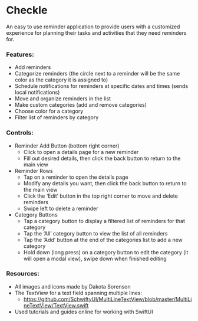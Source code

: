 # Checkle

An easy to use reminder application to provide users with a customized experience for planning their tasks and activities that they need reminders for.

### Features:
- Add reminders
- Categorize reminders (the circle next to a reminder will be the same color as the category it is assigned to)
- Schedule notifications for reminders at specific dates and times (sends local notifications)
- Move and organize reminders in the list
- Make custom categories (add and remove categories)
- Choose color for a category
- Filter list of reminders by category

### Controls:
- Reminder Add Button (bottom right corner)
  - Click to open a details page for a new reminder
  - Fill out desired details, then click the back button to return to the main view
- Reminder Rows
  - Tap on a reminder to open the details page
  - Modify any details you want, then click the back button to return to the main view
  - Click the ‘Edit’ button in the top right corner to move and delete reminders
  - Swipe left to delete a reminder
- Category Buttons
  - Tap a category button to display a filtered list of reminders for that category
  - Tap the ‘All’ category button to view the list of all reminders
  - Tap the ‘Add’ button at the end of the categories list to add a new category
  - Hold down (long press) on a category button to edit the category (it will open a modal view), swipe down when finished editing

### Resources:
- All images and icons made by Dakota Sorenson
- The TextView for a text field spanning multiple lines:
  - https://github.com/SchwiftyUI/MultiLineTextView/blob/master/MultiLineTextView/TextView.swift
- Used tutorials and guides online for working with SwiftUI
